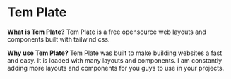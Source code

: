 # Tem Plate

**What is Tem Plate?** Tem Plate is a free opensource web layouts and components built with tailwind css.

**Why use Tem Plate?** Tem Plate was built to make building websites a fast and easy. It is loaded with many layouts and components. I am constantly adding more layouts and components for you guys to use in your projects.

